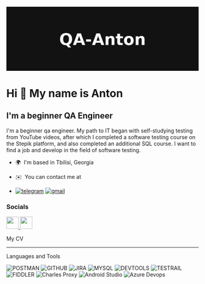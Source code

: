 ![Header](https://github.com/QA-Anton/QA-Anton/blob/main/Assets/QA-Anton_GitHub_Header.png)

Hi 👋 My name is Anton
======================

I'm a beginner QA Engineer
--------------------------

I'm a beginner qa engineer. My path to IT began with self-studying testing from YouTube videos, after which I completed a software testing course on the Stepik platform, and also completed an additional SQL course. I want to find a job and develop in the field of software testing.

* 🌍  I'm based in Tbilisi, Georgia
* ✉️  You can contact me at 

* [![telegram](https://img.shields.io/badge/_telegram-black?style=for-the-badge&logo=telegram)](https://t.me/mynewhomegeorgia)
[![gmail](https://img.shields.io/badge/_gmail-black?style=for-the-badge&logo=gmail)](georgia.freedom.job@gmail.com)





### Socials

<p align="left"> <a href="https://www.github.com/QA-Anton" target="_blank" rel="noreferrer"> <picture> <source media="(prefers-color-scheme: dark)" srcset="https://raw.githubusercontent.com/danielcranney/readme-generator/main/public/icons/socials/github-dark.svg" /> <source media="(prefers-color-scheme: light)" srcset="https://raw.githubusercontent.com/danielcranney/readme-generator/main/public/icons/socials/github.svg" /> <img src="https://raw.githubusercontent.com/danielcranney/readme-generator/main/public/icons/socials/github.svg" width="32" height="32" /> </picture> </a> <a href="https://www.linkedin.com/in/антон-быков-580036302/" target="_blank" rel="noreferrer"> <picture> <source media="(prefers-color-scheme: dark)" srcset="https://raw.githubusercontent.com/danielcranney/readme-generator/main/public/icons/socials/linkedin-dark.svg" /> <source media="(prefers-color-scheme: light)" srcset="https://raw.githubusercontent.com/danielcranney/readme-generator/main/public/icons/socials/linkedin.svg" /> <img src="https://raw.githubusercontent.com/danielcranney/readme-generator/main/public/icons/socials/linkedin.svg" width="32" height="32" /> </picture> </a></p>

My CV

_____

Languages and Tools

![POSTMAN](https://img.shields.io/badge/_POSTMAN-black?style=for-the-badge&logo=POSTMAN)
![GITHUB](https://img.shields.io/badge/_GITHUB-black?style=for-the-badge&logo=GITHUB)
![JIRA](https://img.shields.io/badge/_JIRA-black?style=for-the-badge&logo=JIRA&logoColor=blue)
![MYSQL](https://img.shields.io/badge/_MYSQL-black?style=for-the-badge&logo=MYSQL&logoColor=E1EB79)
![DEVTOOLS](https://img.shields.io/badge/_DEVTOOLS-black?style=for-the-badge&logo=googlechrome)
![TESTRAIL](https://img.shields.io/badge/_TESTRAIL-black?style=for-the-badge&logo=TESTRAIL)
![FIDDLER](https://img.shields.io/badge/_FIDDLER-black?style=for-the-badge&logo=fiddler)
![Charles Proxy](https://img.shields.io/badge/CharlesProxy-black?style=for-the-badge&logo=CharlesProxy)
![Android Studio](https://img.shields.io/badge/AndroidStudio-black?style=for-the-badge&logo=AndroidStudio)
![Azure Devops](https://img.shields.io/badge/AzureDevops-black?style=for-the-badge&logo=Azuredevops)


